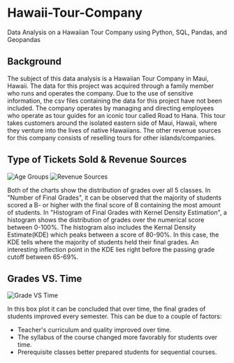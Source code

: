 # Hawaii-Tour-Company
Data Analysis on a Hawaiian Tour Company using Python, SQL, Pandas, and Geopandas

## Background

The subject of this data analysis is a Hawaiian Tour Company in Maui, Hawaii. The data for this project was acquired through a family member who runs and operates the company. Due to the use of sensitive information, the csv files containing the data for this project have not been included. The company operates by managing and directing employees who operate as tour guides for an iconic tour called Road to Hana. This tour takes customers around the isolated eastern side of Maui, Hawaii, where they venture into the lives of native Hawaiians. The other revenue sources for this company consists of reselling tours for other islands/companies.

## Type of Tickets Sold & Revenue Sources

![Age Groups](https://user-images.githubusercontent.com/112305152/190028947-7023e9da-c086-4aff-a91b-6434b09a758b.png)
![Revenue Sources](https://user-images.githubusercontent.com/112305152/190038590-c5623738-2f5b-443f-9761-dd2187b5bed6.png)



Both of the charts show the distribution of grades over all 5 classes. In "Number of Final Grades", it can be observed that the majority of students scored a B- or higher with the final score of B containing the most amount of students. In "Histogram of Final Grades with Kernel Density Estimation", a histogram shows the distribution of grades over the numerical score between 0-100%. The histogram also includes the Kernal Density Estimate(KDE) which peaks between a score of 80-90%. In this case, the KDE tells where the majority of students held their final grades. An interesting inflection point in the KDE lies right before the passing grade cutoff between 65-69%.

## Grades VS. Time

![Grade VS  Time](https://user-images.githubusercontent.com/112305152/187067375-cedf2264-82ca-4f4b-8cd3-34384afc5c7f.png)

In this box plot it can be concluded that over time, the final grades of students improved every semester. This can be due to a couple of factors:
- Teacher's curriculum and quality improved over time.
- The syllabus of the course changed more favorably for students over time.
- Prerequisite classes better prepared students for sequential courses.
